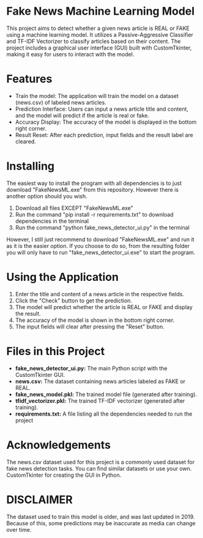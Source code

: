 # Fake News Machine Learning Model
This project aims to detect whether a given news article is REAL or FAKE using a machine learning model. It utilizes a Passive-Aggressive Classifier and TF-IDF Vectorizer to classify articles based on their content. The project includes a graphical user interface (GUI) built with CustomTkinter, making it easy for users to interact with the model.

# Features
- Train the model: The application will train the model on a dataset (news.csv) of labeled news articles.
- Prediction Interface: Users can input a news article title and content, and the model will predict if the article is real or fake.
- Accuracy Display: The accuracy of the model is displayed in the bottom right corner.
- Result Reset: After each prediction, input fields and the result label are cleared.

# Installing
The easiest way to install the program with all dependencies is to just download "FakeNewsML.exe" from this repository. However there is another option should you wish.
1. Download all files EXCEPT "FakeNewsML.exe"
2. Run the command "pip install -r requirements.txt" to download dependencies in the terminal
3. Run the command "python fake_news_detector_ui.py" in the terminal

However, I still just recommend to download "FakeNewsML.exe" and run it as it is the easier option. If you choose to do so, from the resulting folder you will only have to run "fake_news_detector_ui.exe" to start the program.

# Using the Application
1. Enter the title and content of a news article in the respective fields.
2. Click the "Check" button to get the prediction.
3. The model will predict whether the article is REAL or FAKE and display the result.
4. The accuracy of the model is shown in the bottom right corner.
5. The input fields will clear after pressing the "Reset" button.

# Files in this Project
- **fake_news_detector_ui.py:** The main Python script with the CustomTkinter GUI.
- **news.csv:** The dataset containing news articles labeled as FAKE or REAL.
- **fake_news_model.pkl:** The trained model file (generated after training).
- **tfidf_vectorizer.pkl:** The trained TF-IDF vectorizer (generated after training).
- **requirements.txt:** A file listing all the dependencies needed to run the project

# Acknowledgements
The news.csv dataset used for this project is a commonly used dataset for fake news detection tasks. You can find similar datasets or use your own.
CustomTkinter for creating the GUI in Python.

# DISCLAIMER
The dataset used to train this model is older, and was last updated in 2019. Because of this, some predictions may be inaccurate as media can change over time.
